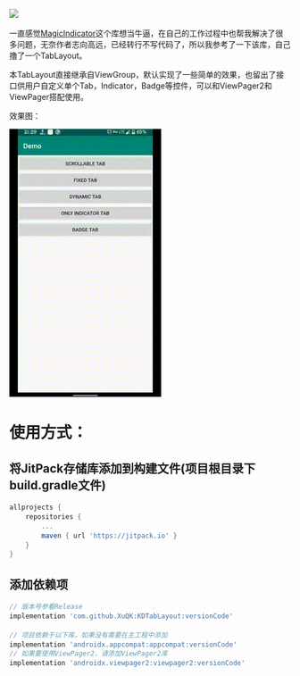 [![](https://jitpack.io/v/XuQK/KDTabLayout.svg)](https://jitpack.io/#XuQK/KDTabLayout)

一直感觉[MagicIndicator](https://github.com/hackware1993/MagicIndicator)这个库想当牛逼，在自己的工作过程中也帮我解决了很多问题，无奈作者志向高远，已经转行不写代码了，所以我参考了一下该库，自己撸了一个TabLayout。

本TabLayout直接继承自ViewGroup，默认实现了一些简单的效果，也留出了接口供用户自定义单个Tab，Indicator，Badge等控件，可以和ViewPager2和ViewPager搭配使用。

效果图：

![](demo.gif)

# 使用方式：

## 将JitPack存储库添加到构建文件(项目根目录下build.gradle文件)

```gradle
allprojects {
    repositories {
        ...
        maven { url 'https://jitpack.io' }
    }
}
```

## 添加依赖项

```gradle
// 版本号参看Release
implementation 'com.github.XuQK:KDTabLayout:versionCode'

// 项目依赖于以下库，如果没有需要在主工程中添加
implementation 'androidx.appcompat:appcompat:versionCode'
// 如果要使用ViewPager2，请添加ViewPager2库
implementation 'androidx.viewpager2:viewpager2:versionCode'
```
